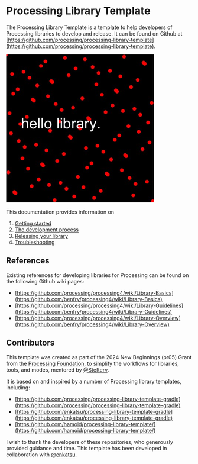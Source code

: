 # Processing Library Template

The Processing Library Template is a template to help developers of Processing libraries to develop and release.
It can be found on Github at [https://github.com/processing/processing-library-template](https://github.com/processing/processing-library-template).

![example sketch output](./example_sketch_output.jpg)

This documentation provides information on

1. [Getting started](getting-started.md)
2. [The development process](develop)
3. [Releasing your library](release)
4. [Troubleshooting](troubleshooting.md)


## References 
Existing references for developing libraries for Processing can be found on the following Github wiki pages:

- [https://github.com/processing/processing4/wiki/Library-Basics](https://github.com/benfry/processing4/wiki/Library-Basics)
- [https://github.com/processing/processing4/wiki/Library-Guidelines](https://github.com/benfry/processing4/wiki/Library-Guidelines)
- [https://github.com/processing/processing4/wiki/Library-Overview](https://github.com/benfry/processing4/wiki/Library-Overview)


## Contributors

This template was created as part of the 2024 New Beginnings (pr05) Grant from the
[Processing Foundation](https://github.com/processing), to simplify the
workflows for libraries, tools, and modes, mentored by [@Stefterv](https://github.com/stefterv).

It is based on and inspired by a number of Processing library templates, including:

- [https://github.com/processing/processing-library-template-gradle](https://github.com/processing/processing-library-template-gradle)
- [https://github.com/enkatsu/processing-library-template-gradle](https://github.com/enkatsu/processing-library-template-gradle)
- [https://github.com/hamoid/processing-library-template/](https://github.com/hamoid/processing-library-template/)

I wish to thank the developers of these repositories, who generously provided
guidance and time. This template has been developed in collaboration with
[@enkatsu](https://github.com/enkatsu).

